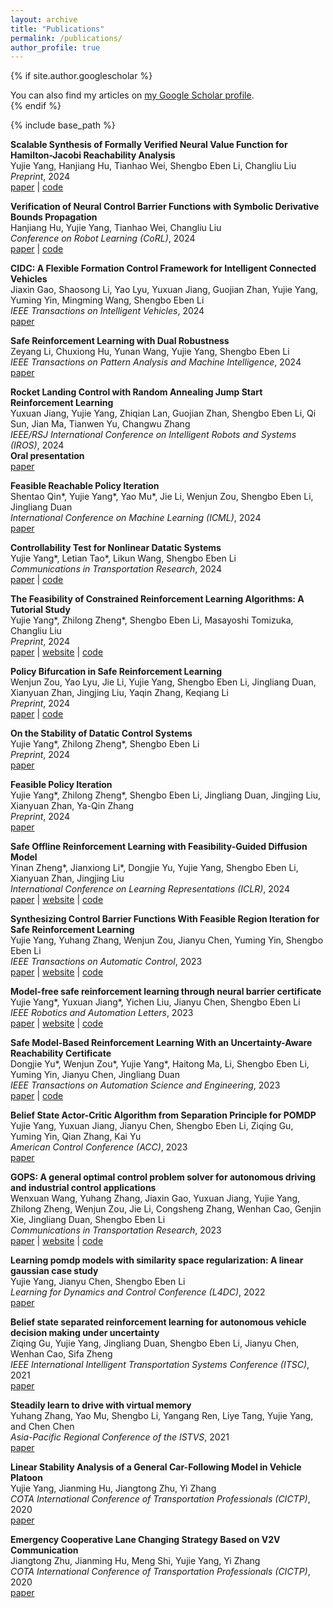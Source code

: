 ```yaml
---
layout: archive
title: "Publications"
permalink: /publications/
author_profile: true
---
```


{% if site.author.googlescholar %}
  <div class="wordwrap">You can also find my articles on <a href="{{site.author.googlescholar}}">my Google Scholar profile</a>.</div>
{% endif %}

{% include base_path %}

<!--
{% for post in site.publications reversed %}
  {% include archive-single.html %}
{% endfor %}
-->

**Scalable Synthesis of Formally Verified Neural Value Function for Hamilton-Jacobi Reachability Analysis**\
Yujie Yang, Hanjiang Hu, Tianhao Wei, Shengbo Eben Li, Changliu Liu\
*Preprint*, 2024\
[paper](https://arxiv.org/abs/2407.20532) |
[code](https://github.com/intelligent-control-lab/Cersyve.jl)

**Verification of Neural Control Barrier Functions with Symbolic Derivative Bounds Propagation**\
Hanjiang Hu, Yujie Yang, Tianhao Wei, Changliu Liu\
*Conference on Robot Learning (CoRL)*, 2024\
[paper](https://arxiv.org/abs/2410.16281) |
[code](https://github.com/intelligent-control-lab/verify-neural-CBF)

**CIDC: A Flexible Formation Control Framework for Intelligent Connected Vehicles**\
Jiaxin Gao, Shaosong Li, Yao Lyu, Yuxuan Jiang, Guojian Zhan, Yujie Yang, Yuming Yin, Mingming Wang, Shengbo Eben Li\
*IEEE Transactions on Intelligent Vehicles*, 2024\
[paper](https://ieeexplore.ieee.org/document/10640283)

**Safe Reinforcement Learning with Dual Robustness**\
Zeyang Li, Chuxiong Hu, Yunan Wang, Yujie Yang, Shengbo Eben Li\
*IEEE Transactions on Pattern Analysis and Machine Intelligence*, 2024\
[paper](https://arxiv.org/abs/2309.06835)

**Rocket Landing Control with Random Annealing Jump Start Reinforcement Learning**\
Yuxuan Jiang, Yujie Yang, Zhiqian Lan, Guojian Zhan, Shengbo Eben Li, Qi Sun, Jian Ma, Tianwen Yu, Changwu Zhang\
*IEEE/RSJ International Conference on Intelligent Robots and Systems (IROS)*, 2024\
**Oral presentation**\
[paper](https://arxiv.org/abs/2407.15083)

**Feasible Reachable Policy Iteration**\
Shentao Qin\*, Yujie Yang\*, Yao Mu\*, Jie Li, Wenjun Zou, Shengbo Eben Li, Jingliang Duan\
*International Conference on Machine Learning (ICML)*, 2024\
[paper](https://openreview.net/forum?id=ks8qSwkkuZ)

**Controllability Test for Nonlinear Datatic Systems**\
Yujie Yang\*, Letian Tao\*, Likun Wang, Shengbo Eben Li\
*Communications in Transportation Research*, 2024\
[paper](https://www.sciencedirect.com/science/article/pii/S277242472400026X) |
[code](https://github.com/tlt18/epsilon-controllability)

**The Feasibility of Constrained Reinforcement Learning Algorithms: A Tutorial Study**\
Yujie Yang\*, Zhilong Zheng\*, Shengbo Eben Li, Masayoshi Tomizuka, Changliu Liu\
*Preprint*, 2024\
[paper](https://arxiv.org/abs/2404.10064) |
[website](https://yangyujie-jack.github.io/Feasibility-Tutorial/) |
[code](https://github.com/yangyujie-jack/Feasibility-Tutorial)

**Policy Bifurcation in Safe Reinforcement Learning**\
Wenjun Zou, Yao Lyu, Jie Li, Yujie Yang, Shengbo Eben Li, Jingliang Duan, Xianyuan Zhan, Jingjing Liu, Yaqin Zhang, Keqiang Li\
*Preprint*, 2024\
[paper](https://arxiv.org/abs/2403.12847) |
[code](https://github.com/THUzouwenjun/MUPO)

**On the Stability of Datatic Control Systems**\
Yujie Yang\*, Zhilong Zheng\*, Shengbo Eben Li\
*Preprint*, 2024\
[paper](https://arxiv.org/abs/2401.16793)

**Feasible Policy Iteration**\
Yujie Yang\*, Zhilong Zheng\*, Shengbo Eben Li, Jingliang Duan, Jingjing Liu, Xianyuan Zhan, Ya-Qin Zhang\
*Preprint*, 2024\
[paper](https://arxiv.org/abs/2304.08845)

**Safe Offline Reinforcement Learning with Feasibility-Guided Diffusion Model**\
Yinan Zheng\*, Jianxiong Li\*, Dongjie Yu, Yujie Yang, Shengbo Eben Li, Xianyuan Zhan, Jingjing Liu\
*International Conference on Learning Representations (ICLR)*, 2024\
[paper](https://arxiv.org/abs/2401.10700) |
[website](https://zhengyinan-air.github.io/FISOR/) |
[code](https://github.com/ZhengYinan-AIR/FISOR)

**Synthesizing Control Barrier Functions With Feasible Region Iteration for Safe Reinforcement Learning**\
Yujie Yang, Yuhang Zhang, Wenjun Zou, Jianyu Chen, Yuming Yin, Shengbo Eben Li\
*IEEE Transactions on Automatic Control*, 2023\
[paper](https://ieeexplore.ieee.org/document/10328440) |
[website](https://yangyujie-jack.github.io/Feasible-Region-Iteration/) |
[code](https://github.com/yangyujie-jack/Feasible-Region-Iteration)

**Model-free safe reinforcement learning through neural barrier certificate**\
Yujie Yang\*, Yuxuan Jiang\*, Yichen Liu, Jianyu Chen, Shengbo Eben Li\
*IEEE Robotics and Automation Letters*, 2023\
[paper](https://ieeexplore.ieee.org/document/10023989) |
[website](https://jjyyxx.github.io/srlnbc/) |
[code](https://github.com/jjyyxx/srlnbc)

**Safe Model-Based Reinforcement Learning With an Uncertainty-Aware Reachability Certificate**\
Dongjie Yu\*, Wenjun Zou\*, Yujie Yang\*, Haitong Ma, Li, Shengbo Eben Li, Yuming Yin, Jianyu Chen, Jingliang Duan\
*IEEE Transactions on Automation Science and Engineering*, 2023\
[paper](https://ieeexplore.ieee.org/document/10329343) |
[code](https://github.com/ManUtdMoon/Distributional-Reachability-Policy-Optimization)

**Belief State Actor-Critic Algorithm from Separation Principle for POMDP**\
Yujie Yang, Yuxuan Jiang, Jianyu Chen, Shengbo Eben Li, Ziqing Gu, Yuming Yin, Qian Zhang, Kai Yu\
*American Control Conference (ACC)*, 2023\
[paper](https://ieeexplore.ieee.org/document/10155792)

**GOPS: A general optimal control problem solver for autonomous driving and industrial control applications**\
Wenxuan Wang, Yuhang Zhang, Jiaxin Gao, Yuxuan Jiang, Yujie Yang, Zhilong Zheng, Wenjun Zou, Jie Li, Congsheng Zhang, Wenhan Cao, Genjin Xie, Jingliang Duan, Shengbo Eben Li\
*Communications in Transportation Research*, 2023\
[paper](https://www.sciencedirect.com/science/article/pii/S2772424723000070) |
[website](https://gops.readthedocs.io/) |
[code](https://github.com/Intelligent-Driving-Laboratory/GOPS)

**Learning pomdp models with similarity space regularization: A linear gaussian case study**\
Yujie Yang, Jianyu Chen, Shengbo Eben Li\
*Learning for Dynamics and Control Conference (L4DC)*, 2022\
[paper](https://proceedings.mlr.press/v168/yang22a.html)

**Belief state separated reinforcement learning for autonomous vehicle decision making under uncertainty**\
Ziqing Gu, Yujie Yang, Jingliang Duan, Shengbo Eben Li, Jianyu Chen, Wenhan Cao, Sifa Zheng\
*IEEE International Intelligent Transportation Systems Conference (ITSC)*, 2021\
[paper](https://ieeexplore.ieee.org/document/9564576)

**Steadily learn to drive with virtual memory**\
Yuhang Zhang, Yao Mu, Shengbo Li, Yangang Ren, Liye Tang, Yujie Yang, and Chen Chen\
*Asia-Pacific Regional Conference of the ISTVS*, 2021\
[paper](https://arxiv.org/abs/2102.08072)

**Linear Stability Analysis of a General Car-Following Model in Vehicle Platoon**\
Yujie Yang, Jianming Hu, Jiangtong Zhu, Yi Zhang\
*COTA International Conference of Transportation Professionals (CICTP)*, 2020\
[paper](https://ascelibrary.org/doi/10.1061/9780784482933.066)

**Emergency Cooperative Lane Changing Strategy Based on V2V Communication**\
Jiangtong Zhu, Jianming Hu, Meng Shi, Yujie Yang, Yi Zhang\
*COTA International Conference of Transportation Professionals (CICTP)*, 2020\
[paper](https://ascelibrary.org/doi/10.1061/9780784483053.044)
